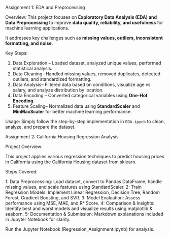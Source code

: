 Assignment 1: EDA and Preprocessing

Overview:
This project focuses on **Exploratory Data Analysis (EDA) and Data Preprocessing**
to improve **data quality, reliability, and usefulness** for machine learning applications. 

It addresses key challenges such as **missing values, outliers, inconsistent formatting, and noise**.

Key Steps:

1. Data Exploration – Loaded dataset, analyzed unique values, performed statistical analysis.  
2. Data Cleaning– Handled missing values, removed duplicates, detected outliers, and standardized formatting.  
3. Data Analysis– Filtered data based on conditions, visualize age vs salary, and analyze distribution by location.  
4. Data Encoding – Converted categorical variables using **One-Hot Encoding**.  
5. Feature Scaling– Normalized data using **StandardScaler** and **MinMaxScaler** for better machine learning performance.  

Usage:
Simply follow the step-by-step implementation in `EDA.ipynb` to clean, analyze, and prepare the dataset.


Assignment 2: California Housing Regression Analysis

Project Overview:

This project applies various regression techniques to predict housing prices in California using the California Housing dataset from sklearn.

Steps Covered:

1: Data Preprocessing: Load dataset, convert to Pandas DataFrame, handle missing values, and scale features using StandardScaler.
2: Train Regression Models: Implement Linear Regression, Decision Tree, Random Forest, Gradient Boosting, and SVR. 
3: Model Evaluation: Assess performance using MSE, MAE, and R² Score. 
4: Comparison & Insights: Identify best and worst models and visualize results using matplotlib & seaborn.
5: Documentation & Submission: Markdown explanations included in Jupyter Notebook for clarity.

Run the Jupyter Notebook (Regression_Assignment.ipynb) for analysis.



